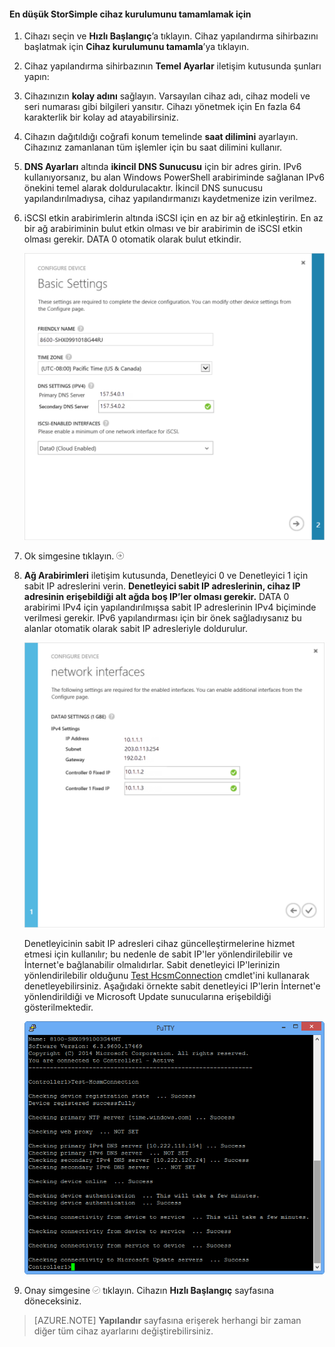 <!--author=alkohli last changed: 9/17/15-->

#### En düşük StorSimple cihaz kurulumunu tamamlamak için

1. Cihazı seçin ve **Hızlı Başlangıç**’a tıklayın. Cihaz yapılandırma sihirbazını başlatmak için **Cihaz kurulumunu tamamla**’ya tıklayın.

2. Cihaz yapılandırma sihirbazının **Temel Ayarlar** iletişim kutusunda şunları yapın:
  1. Cihazınızın **kolay adını** sağlayın. Varsayılan cihaz adı, cihaz modeli ve seri numarası gibi bilgileri yansıtır. Cihazı yönetmek için En fazla 64 karakterlik bir kolay ad atayabilirsiniz.
  2. Cihazın dağıtıldığı coğrafi konum temelinde **saat dilimini** ayarlayın. Cihazınız zamanlanan tüm işlemler için bu saat dilimini kullanır.
  3. **DNS Ayarları** altında **ikincil DNS Sunucusu** için bir adres girin. IPv6 kullanıyorsanız, bu alan Windows PowerShell arabiriminde sağlanan IPv6 önekini temel alarak doldurulacaktır. 
  İkincil DNS sunucusu yapılandırılmadıysa, cihaz yapılandırmanızı kaydetmenize izin verilmez.
  4. iSCSI etkin arabirimlerin altında iSCSI için en az bir ağ etkinleştirin. En az bir ağ arabiriminin bulut etkin olması ve bir arabirimin de iSCSI etkin olması gerekir. DATA 0 otomatik olarak bulut etkindir.
 
      ![StorSimple en düşük cihaz kurulumu temel ayarları](./media/storsimple-complete-minimum-device-setup-u1/HCS_MinDeviceSetupBasicSettings1-include.png)

3. Ok simgesine tıklayın. ![StorSimple ok simgesi](./media/storsimple-complete-minimum-device-setup/HCS_ArrowIcon-include.png)

4. **Ağ Arabirimleri** iletişim kutusunda, Denetleyici 0 ve Denetleyici 1 için sabit IP adreslerini verin. **Denetleyici sabit IP adreslerinin, cihaz IP adresinin erişebildiği alt ağda boş IP’ler olması gerekir.** DATA 0 arabirimi IPv4 için yapılandırılmışsa sabit IP adreslerinin IPv4 biçiminde verilmesi gerekir. IPv6 yapılandırması için bir önek sağladıysanız bu alanlar otomatik olarak sabit IP adresleriyle doldurulur.


    ![StorSimple en düşük cihaz kurulumu ağ arabirimleri](./media/storsimple-complete-minimum-device-setup-u1/HCS_MinDeviceSetupNetworkInterfaces2-include.png)

    Denetleyicinin sabit IP adresleri cihaz güncelleştirmelerine hizmet etmesi için kullanılır; bu nedenle de sabit IP'ler yönlendirilebilir ve İnternet'e bağlanabilir olmalıdırlar. Sabit denetleyici IP'lerinizin yönlendirilebilir olduğunu [Test HcsmConnection][Test] cmdlet'ini kullanarak denetleyebilirsiniz. Aşağıdaki örnekte sabit denetleyici IP'lerin İnternet'e yönlendirildiği ve Microsoft Update sunucularına erişebildiği gösterilmektedir. 

     ![Yönlendirilebilir IP’leri gösteren Test HcsmConnection](./media/storsimple-complete-minimum-device-setup-u1/Test-HcsmConnectionOutputRegisteredDevice.png)

5. Onay simgesine ![StorSimple onay simgesi](./media/storsimple-complete-minimum-device-setup/HCS_CheckIcon-include.png) tıklayın.
  Cihazın **Hızlı Başlangıç** sayfasına döneceksiniz.

 > [AZURE.NOTE] **Yapılandır** sayfasına erişerek herhangi bir zaman diğer tüm cihaz ayarlarını değiştirebilirsiniz.

<!--Link reference-->
[Test]: https://technet.microsoft.com/library/dn715782(v=wps.630).aspx

<!--HONumber=Sep16_HO3-->


